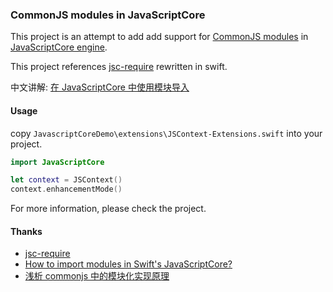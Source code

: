 ### CommonJS modules in JavaScriptCore

This project is an attempt to add add support for [CommonJS modules](http://wiki.commonjs.org/wiki/Modules/1.1) in [JavaScriptCore engine](http://trac.webkit.org/wiki/JavaScriptCore).

This project references [jsc-require](https://github.com/igorski89/jsc-require) rewritten in swift.

中文讲解: [在 JavaScriptCore 中使用模块导入](https://kayanouriko.cc/#/blog/javascriptcore_enhancement)

#### Usage

copy `JavascriptCoreDemo\extensions\JSContext-Extensions.swift` into your project.

```swift
import JavaScriptCore

let context = JSContext()
context.enhancementMode()
```

For more information, please check the project.

#### Thanks

* [jsc-require](https://github.com/igorski89/jsc-require)
* [How to import modules in Swift's JavaScriptCore?](https://stackoverflow.com/questions/48354804/how-to-import-modules-in-swifts-javascriptcore)
* [浅析 commonjs 中的模块化实现原理](https://juejin.cn/post/6844904013310197767)